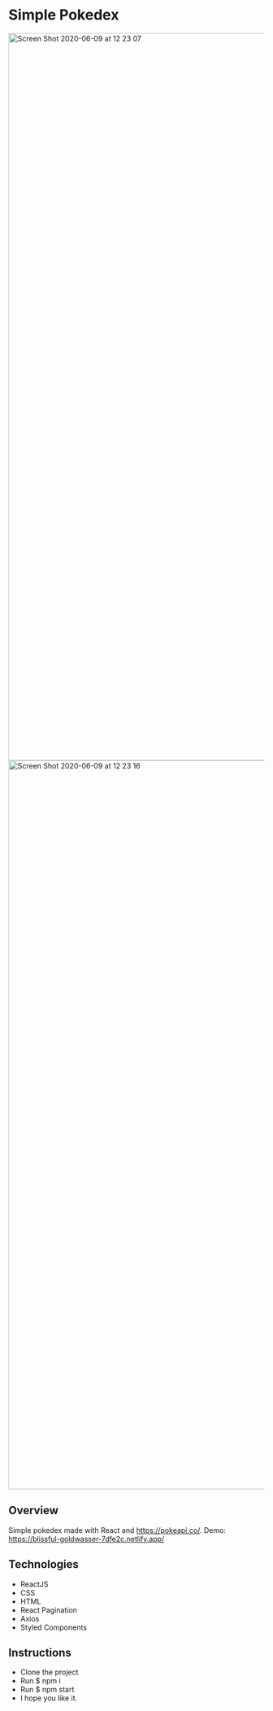 # Simple Pokedex

<img width="1431" alt="Screen Shot 2020-06-09 at 12 23 07" src="https://user-images.githubusercontent.com/17368983/84167185-46c87480-aa4c-11ea-873a-a7e904a32e5b.png">
<img width="1434" alt="Screen Shot 2020-06-09 at 12 23 16" src="https://user-images.githubusercontent.com/17368983/84167203-4d56ec00-aa4c-11ea-907c-9c49bce29fca.png">


## Overview
Simple pokedex made with React and https://pokeapi.co/.
Demo: https://blissful-goldwasser-7dfe2c.netlify.app/

## Technologies
- ReactJS
- CSS
- HTML
- React Pagination
- Axios
- Styled Components

## Instructions

- Clone the project
- Run $ npm i
- Run $ npm start
- I hope you like it.

